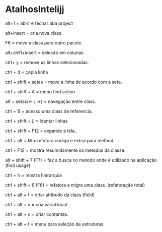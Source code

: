 # AtalhosIntelijj
alt+1 = abrir e fechar aba project

alt+insert = cria nova class

F6 = move a class para outro pacote.

alt+shift+insert = selecão em colunas.

ctrl+ y = remove as linhas selecionadas.

ctrl + d = copia linha

ctrl + shift + setas = move a linha de acordo com a seta.

ctrl + shift + A = menu find action

alt + setas(<- / ->) = navegação entre class.

ctrl + B = acesso uma class de referencia.

ctrl + shift + L = Identar linhas

ctrl + shift + F12 = expande a tela..

ctrl + alt + M = refatora codigo e extrai para method.

ctrl + F12 = mostra resumidamente os metodos da classe.

alt + shift + 7 (F7) = faz a busca no metodo onde é utilizado na aplicação (find usage)

ctrl + h = mostra hierarquia

ctrl + shift + 6 (F6) = refatora e migra uma class. (refatoração total)

ctrl + alt + f = criar atribudo da class (field)

ctrl + alt + v = cria varial local

ctrl + alt + c = criar contantes.

ctrl + alt + t = menu para seleção de estruturas. 
